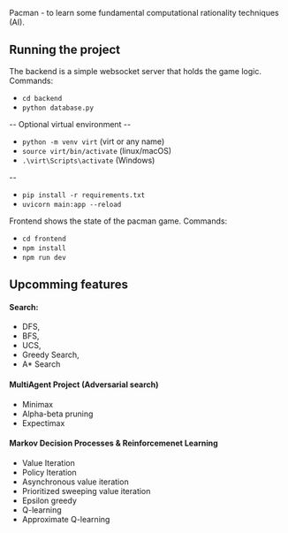 
Pacman - to learn some fundamental computational rationality techniques (AI).

## Running the project

The backend is a simple websocket server that holds the game logic. Commands:

- `cd backend`
- `python database.py`

-- Optional virtual environment --
- `python -m venv virt` (virt or any name)
- `source virt/bin/activate` (linux/macOS)
-  `.\virt\Scripts\activate` (Windows)

-- 

- `pip install -r requirements.txt`
- `uvicorn main:app --reload`


Frontend shows the state of the pacman game. Commands:
- `cd frontend`
- `npm install`
- `npm run dev`

## Upcomming features

#### Search:
 * DFS,
 * BFS,
 * UCS,
 * Greedy Search,
 * A* Search
#### MultiAgent Project (Adversarial search)
 * Minimax
 * Alpha-beta pruning
 * Expectimax
#### Markov Decision Processes & Reinforcemenet Learning
 * Value Iteration
 * Policy Iteration
 * Asynchronous value iteration
 * Prioritized sweeping value iteration
 * Epsilon greedy
 * Q-learning
 * Approximate Q-learning